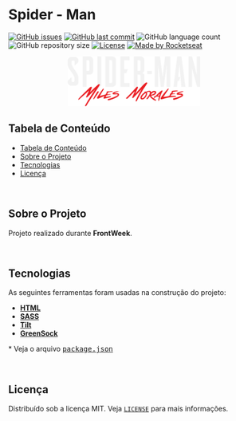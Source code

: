 # Spider - Man

<!-- PROJECT SHIELDS -->

[![GitHub issues](https://img.shields.io/github/issues-raw/CarlosETB/spider-man-web.svg?style=flat-square)](https://github.com/CarlosETB/spider-man-web/issues)
[![GitHub last commit](https://img.shields.io/github/last-commit/CarlosETB/spider-man-web.svg?style=flat-square)](https://github.com/CarlosETB/spider-man-web/commits/master)
![GitHub language count](https://img.shields.io/github/languages/count/CarlosETB/spider-man-web?style=flat-square)
![GitHub repository size](https://img.shields.io/github/repo-size/CarlosETB/spider-man-web?style=flat-square)
[![License](https://img.shields.io/badge/license-MIT-brightgreen?style=flat-square)](https://github.com/CarlosETB/spider-man-web/stargazers)
[![Made by Rocketseat](https://img.shields.io/badge/made%20by-Násser_Yousef-%235fe36a?style=flat-square)](https://nyousefali.com.br/)

<!-- PROJECT LOGO -->

<p align="center">
    <img height="100px" src='assets/img/logo-game.png' alt="Logo">
</p>

<!-- TABLE OF CONTENTS -->

## Tabela de Conteúdo

- [Tabela de Conteúdo](#tabela-de-conte%C3%BAdo)
- [Sobre o Projeto](#sobre-o-projeto)
- [Tecnologias](#tecnologias)
- [Licença](#licen%C3%A7a)

<br />

<!-- ABOUT THE PROJECT -->

## Sobre o Projeto

Projeto realizado durante **FrontWeek**.

<br />

<!-- USING -->

## Tecnologias

As seguintes ferramentas foram usadas na construção do projeto:

- **[HTML](https://www.w3schools.com/html/)**
- **[SASS](https://sass-lang.com/)**
- **[Tilt](https://gijsroge.github.io/tilt.js/)**
- **[GreenSock](https://greensock.com/docs/v2/)**

\* Veja o arquivo <kbd>[package.json](./package.json)</kbd>

<br />

<!-- LICENSE -->

## Licença

Distribuído sob a licença MIT. Veja [`LICENSE`](./LICENSE) para mais informações.
